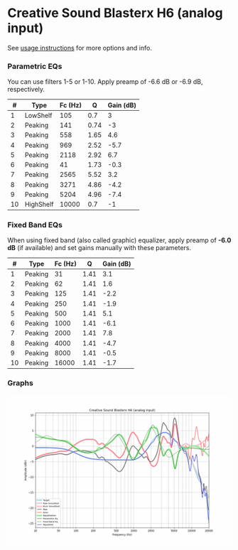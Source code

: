 # Creative Sound Blasterx H6 (analog input)
See [usage instructions](https://github.com/jaakkopasanen/AutoEq#usage) for more options and info.

### Parametric EQs
You can use filters 1-5 or 1-10. Apply preamp of -6.6 dB or -6.9 dB, respectively.

|   # | Type      |   Fc (Hz) |    Q |   Gain (dB) |
|-----|-----------|-----------|------|-------------|
|   1 | LowShelf  |       105 | 0.7  |         3   |
|   2 | Peaking   |       141 | 0.74 |        -3   |
|   3 | Peaking   |       558 | 1.65 |         4.6 |
|   4 | Peaking   |       969 | 2.52 |        -5.7 |
|   5 | Peaking   |      2118 | 2.92 |         6.7 |
|   6 | Peaking   |        41 | 1.73 |        -0.3 |
|   7 | Peaking   |      2565 | 5.52 |         3.2 |
|   8 | Peaking   |      3271 | 4.86 |        -4.2 |
|   9 | Peaking   |      5204 | 4.96 |        -7.4 |
|  10 | HighShelf |     10000 | 0.7  |        -1   |

### Fixed Band EQs
When using fixed band (also called graphic) equalizer, apply preamp of **-6.0 dB** (if available) and set gains manually with these parameters.

|   # | Type    |   Fc (Hz) |    Q |   Gain (dB) |
|-----|---------|-----------|------|-------------|
|   1 | Peaking |        31 | 1.41 |         3.1 |
|   2 | Peaking |        62 | 1.41 |         1.6 |
|   3 | Peaking |       125 | 1.41 |        -2.2 |
|   4 | Peaking |       250 | 1.41 |        -1.9 |
|   5 | Peaking |       500 | 1.41 |         5.1 |
|   6 | Peaking |      1000 | 1.41 |        -6.1 |
|   7 | Peaking |      2000 | 1.41 |         7.8 |
|   8 | Peaking |      4000 | 1.41 |        -4.7 |
|   9 | Peaking |      8000 | 1.41 |        -0.5 |
|  10 | Peaking |     16000 | 1.41 |        -1.7 |

### Graphs
![](./Creative%20Sound%20Blasterx%20H6%20(analog%20input).png)
